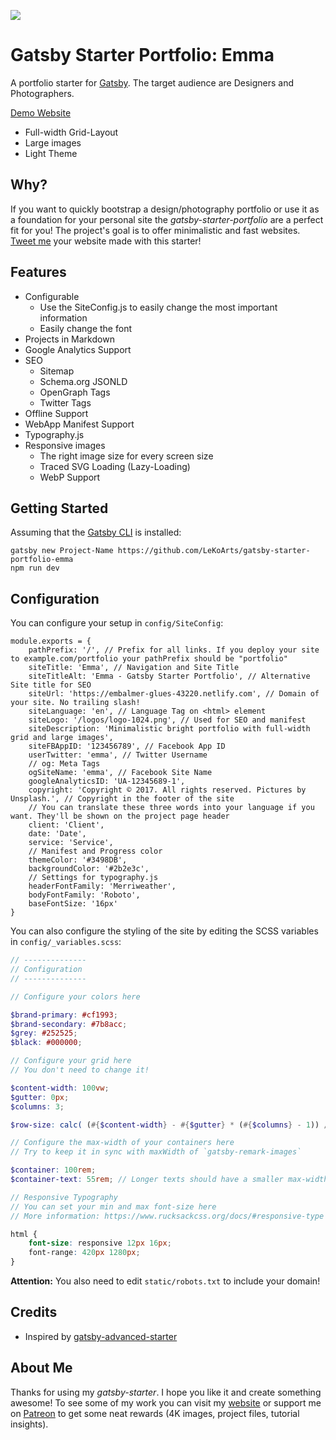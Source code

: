 ![](https://i.imgur.com/M0nwIVi.png)

# Gatsby Starter Portfolio: Emma

A portfolio starter for [Gatsby](https://www.gatsbyjs.org/). The target audience are Designers and Photographers.

[Demo Website](https://embalmer-glues-43220.netlify.com/)

- Full-width Grid-Layout
- Large images
- Light Theme

## Why?

If you want to quickly bootstrap a design/photography portfolio or use it as a foundation for your personal site the *gatsby-starter-portfolio* are a perfect fit for you! The project's goal is to offer minimalistic and fast websites. [Tweet me](https://twitter.com/lekoarts_de) your website made with this starter!

## Features

- Configurable
    - Use the SiteConfig.js to easily change the most important information
    - Easily change the font
- Projects in Markdown
- Google Analytics Support
- SEO
    - Sitemap
    - Schema.org JSONLD
    - OpenGraph Tags
    - Twitter Tags
- Offline Support
- WebApp Manifest Support
- Typography.js
- Responsive images
    - The right image size for every screen size
    - Traced SVG Loading (Lazy-Loading)
    - WebP Support

## Getting Started

Assuming that the [Gatsby CLI](https://www.gatsbyjs.org/docs/) is installed:

```
gatsby new Project-Name https://github.com/LeKoArts/gatsby-starter-portfolio-emma
npm run dev
```

## Configuration

You can configure your setup in ``config/SiteConfig``:

```JS
module.exports = {
	pathPrefix: '/', // Prefix for all links. If you deploy your site to example.com/portfolio your pathPrefix should be "portfolio"
	siteTitle: 'Emma', // Navigation and Site Title
	siteTitleAlt: 'Emma - Gatsby Starter Portfolio', // Alternative Site title for SEO
	siteUrl: 'https://embalmer-glues-43220.netlify.com', // Domain of your site. No trailing slash!
	siteLanguage: 'en', // Language Tag on <html> element
	siteLogo: '/logos/logo-1024.png', // Used for SEO and manifest
	siteDescription: 'Minimalistic bright portfolio with full-width grid and large images',
	siteFBAppID: '123456789', // Facebook App ID
	userTwitter: 'emma', // Twitter Username
	// og: Meta Tags
	ogSiteName: 'emma', // Facebook Site Name
	googleAnalyticsID: 'UA-12345689-1',
	copyright: 'Copyright © 2017. All rights reserved. Pictures by Unsplash.', // Copyright in the footer of the site
	// You can translate these three words into your language if you want. They'll be shown on the project page header
	client: 'Client',
	date: 'Date',
	service: 'Service',
	// Manifest and Progress color
	themeColor: '#3498DB',
	backgroundColor: '#2b2e3c',
	// Settings for typography.js
	headerFontFamily: 'Merriweather',
	bodyFontFamily: 'Roboto',
	baseFontSize: '16px'
}
```

You can also configure the styling of the site by editing the SCSS variables in ``config/_variables.scss``:

```SCSS
// --------------
// Configuration
// --------------

// Configure your colors here

$brand-primary: #cf1993;
$brand-secondary: #7b8acc;
$grey: #252525;
$black: #000000;

// Configure your grid here
// You don't need to change it!

$content-width: 100vw;
$gutter: 0px;
$columns: 3;

$row-size: calc( (#{$content-width} - #{$gutter} * (#{$columns} - 1)) / #{$columns} );

// Configure the max-width of your containers here
// Try to keep it in sync with maxWidth of `gatsby-remark-images`

$container: 100rem;
$container-text: 55rem; // Longer texts should have a smaller max-width to improve readability

// Responsive Typography
// You can set your min and max font-size here
// More information: https://www.rucksackcss.org/docs/#responsive-type

html {
    font-size: responsive 12px 16px;
    font-range: 420px 1280px;
}
```

**Attention:** You also need to edit ``static/robots.txt`` to include your domain!

## Credits

- Inspired by [gatsby-advanced-starter](https://github.com/Vagr9K/gatsby-advanced-starter)

## About Me

Thanks for using my *gatsby-starter*. I hope you like it and create something awesome! To see some of my work you can visit my [website](https://www.lekoarts.de) or support me on [Patreon](https://www.patreon.com/lekoarts) to get some neat rewards (4K images, project files, tutorial insights).
